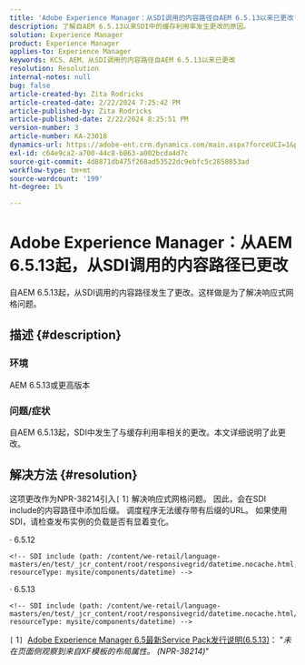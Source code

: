 ```yaml
---
title: 'Adobe Experience Manager：从SDI调用的内容路径自AEM 6.5.13以来已更改'
description: 了解自AEM 6.5.13以来SDI中的缓存利用率发生更改的原因。
solution: Experience Manager
product: Experience Manager
applies-to: Experience Manager
keywords: KCS、AEM、从SDI调用的内容路径自AEM 6.5.13以来已更改
resolution: Resolution
internal-notes: null
bug: false
article-created-by: Zita Rodricks
article-created-date: 2/22/2024 7:25:42 PM
article-published-by: Zita Rodricks
article-published-date: 2/22/2024 8:25:51 PM
version-number: 3
article-number: KA-23018
dynamics-url: https://adobe-ent.crm.dynamics.com/main.aspx?forceUCI=1&pagetype=entityrecord&etn=knowledgearticle&id=64c15a26-b8d1-ee11-9079-6045bd0061cb
exl-id: c64e9ca2-a700-44c8-b863-a002bcda4d7c
source-git-commit: 4d8871db475f268ad53522dc9ebfc5c2850853ad
workflow-type: tm+mt
source-wordcount: '199'
ht-degree: 1%

---
```


# Adobe Experience Manager：从AEM 6.5.13起，从SDI调用的内容路径已更改


自AEM 6.5.13起，从SDI调用的内容路径发生了更改。这样做是为了解决响应式网格问题。

## 描述 {#description}


### <b>环境</b>

AEM 6.5.13或更高版本

### 问题/症状

自AEM 6.5.13起，SDI中发生了与缓存利用率相关的更改。本文详细说明了此更改。


## 解决方法 {#resolution}


这项更改作为NPR-38214引入`[` 1`]`  解决响应式网格问题。 因此，会在SDI include的内容路径中添加后缀。 调度程序无法缓存带有后缀的URL。 如果使用SDI，请检查发布实例的负载是否有显着变化。

· 6.5.12




```
<!-- SDI include (path: /content/we-retail/language-masters/en/test/_jcr_content/root/responsivegrid/datetime.nocache.html, resourceType: mysite/components/datetime) -->
```




· 6.5.13




```
<!-- SDI include (path: /content/we-retail/language-masters/en/test/_jcr_content/root/responsivegrid/datetime.nocache.html/mysite/components/datetime, resourceType: mysite/components/datetime) -->
```




`[` 1`]`  [Adobe Experience Manager 6.5最新Service Pack发行说明(6.5.13)](https://experienceleague.adobe.com/docs/experience-manager-65/content/release-notes/service-pack/6-5-13.html)： &quot;*未在页面侧观察到来自XF模板的布局属性。 (NPR-38214)*&quot;
